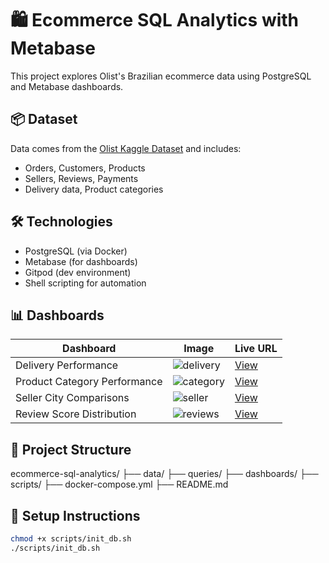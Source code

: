 # 🛍️ Ecommerce SQL Analytics with Metabase

This project explores Olist's Brazilian ecommerce data using PostgreSQL and Metabase dashboards.

## 📦 Dataset

Data comes from the [Olist Kaggle Dataset](https://www.kaggle.com/datasets/olistbr/brazilian-ecommerce) and includes:
- Orders, Customers, Products
- Sellers, Reviews, Payments
- Delivery data, Product categories

## 🛠️ Technologies
- PostgreSQL (via Docker)
- Metabase (for dashboards)
- Gitpod (dev environment)
- Shell scripting for automation

## 📊 Dashboards

| Dashboard | Image | Live URL |
|----------|-------|----------|
| Delivery Performance | ![delivery](dashboards/delivery_dashboard.png) | [View](https://link-to-shared-metabase-dashboard) |
| Product Category Performance | ![category](dashboards/category_performance.png) | [View](https://link-to-shared-metabase-dashboard) |
| Seller City Comparisons | ![seller](dashboards/seller_dashboard.png) | [View](https://link-to-shared-metabase-dashboard) |
| Review Score Distribution | ![reviews](dashboards/reviews.png) | [View](https://link-to-shared-metabase-dashboard) |

## 📂 Project Structure

ecommerce-sql-analytics/ ├── data/ ├── queries/ ├── dashboards/ ├── scripts/ ├── docker-compose.yml ├── README.md


## 🚀 Setup Instructions

```bash
chmod +x scripts/init_db.sh
./scripts/init_db.sh

